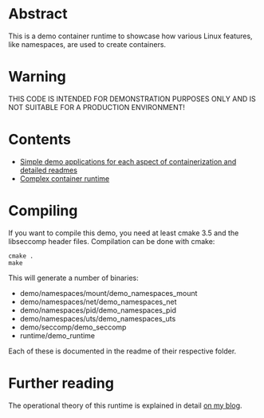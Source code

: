 # Abstract

This is a demo container runtime to showcase how various Linux features, like namespaces, are used to create containers.

# Warning

THIS CODE IS INTENDED FOR DEMONSTRATION PURPOSES ONLY AND IS NOT SUITABLE FOR A PRODUCTION ENVIRONMENT!

# Contents

- [Simple demo applications for each aspect of containerization and detailed readmes](demo)
- [Complex container runtime](runtime)

# Compiling

If you want to compile this demo, you need at least cmake 3.5 and the libseccomp header files. Compilation can be done
with cmake:

```
cmake .
make
```

This will generate a number of binaries:

- demo/namespaces/mount/demo_namespaces_mount
- demo/namespaces/net/demo_namespaces_net
- demo/namespaces/pid/demo_namespaces_pid
- demo/namespaces/uts/demo_namespaces_uts
- demo/seccomp/demo_seccomp
- runtime/demo_runtime

Each of these is documented in the readme of their respective folder.

# Further reading

The operational theory of this runtime is explained in detail [on my blog](https://pasztor.at/blog/under-the-hood-of-docker).
